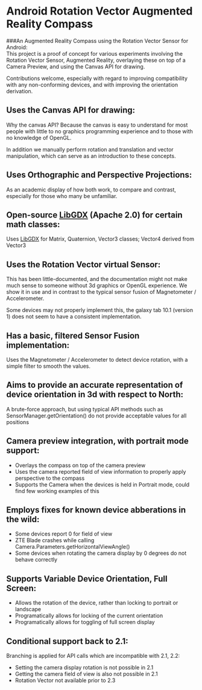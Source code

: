 # Android Rotation Vector Augmented Reality Compass

###An Augmented Reality Compass using the Rotation Vector Sensor for Android:  
This project is a proof of concept for various experiments involving the Rotation Vector Sensor, Augmented Reality, overlaying these on top of a Camera Preview, and using the Canvas API for drawing.

Contributions welcome, especially with regard to improving compatibility with any non-conforming devices, and with improving the orientation derivation.

## Uses the Canvas API for drawing:

Why the canvas API?  Because the canvas is easy to understand for most people with little to no graphics programming experience and to those with no knowledge of OpenGL.

In addition we manually perform rotation and translation and vector manipulation, which can serve as an introduction to these concepts.

## Uses Orthographic and Perspective Projections:

As an academic display of how both work, to compare and contrast, especially for those who many be unfamiliar.

## Open-source [LibGDX](https://github.com/libgdx/libgdx) (Apache 2.0) for certain math classes:
	
Uses [LibGDX](https://github.com/libgdx/libgdx) for Matrix, Quaternion, Vector3 classes; Vector4 derived from Vector3

## Uses the Rotation Vector virtual Sensor:
	
This has been little-documented, and the documentation might not make much sense to someone without 3d graphics or OpenGL experience.  We show it in use and in contrast to the typical sensor fusion of Magnetometer / Accelerometer.

Some devices may not properly implement this, the galaxy tab 10.1 (version 1) does not seem to have a consistent implementation.

## Has a basic, filtered Sensor Fusion implementation:

Uses the Magnetometer / Accelerometer to detect device rotation, with a simple filter to smooth the values.

## Aims to provide an accurate representation of device orientation in 3d with respect to North:

A brute-force approach, but using typical API methods such as SensorManager.getOrientation() do not provide acceptable values for all positions

## Camera preview integration, with portrait mode support:

- Overlays the compass on top of the camera preview
- Uses the camera reported field of view information to properly apply perspective to the compass
- Supports the Camera when the devices is held in Portrait mode, could find few working examples of this
 	
## Employs fixes for known device abberations in the wild:

- Some devices report 0 for field of view
- ZTE Blade crashes while calling Camera.Parameters.getHorizontalViewAngle()
- Some devices when rotating the camera display by 0 degrees do not behave correctly

## Supports Variable Device Orientation, Full Screen:

- Allows the rotation of the device, rather than locking to portrait or landscape
- Programatically allows for locking of the current orientation
- Programatically allows for toggling of full screen display
 
## Conditional support back to 2.1:

Branching is applied for API calls which are incompatible with 2.1, 2.2:

- Setting the camera display rotation is not possible in 2.1
- Getting the camera field of view is also not possible in 2.1
- Rotation Vector not available prior to 2.3
